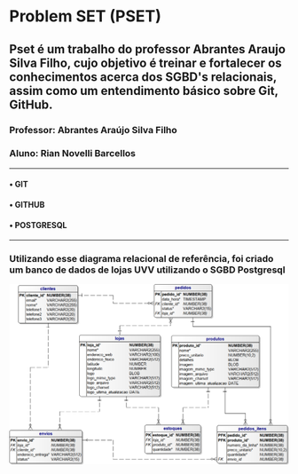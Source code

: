 # Problem SET (PSET)

## Pset é um trabalho do professor Abrantes Araujo Silva Filho, cujo objetivo é treinar e fortalecer os conhecimentos acerca dos SGBD's relacionais, assim como um entendimento básico sobre Git, GitHub.

### Professor: Abrantes Araújo Silva Filho

### Aluno: Rian Novelli Barcellos
---

#### • GIT

#### • GITHUB

#### • POSTGRESQL
---

### Utilizando esse diagrama relacional de referência, foi criado um banco de dados de lojas UVV utilizando o SGBD Postgresql
![image](https://github.com/Novellirian/uvv_bd1_cc1ma/blob/main/PSET1/lojas-uvv.png)
